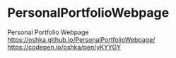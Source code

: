 # PersonalPortfolioWebpage
Personal Portfolio Webpage
https://oshka.github.io/PersonalPortfolioWebpage/
https://codepen.io/oshka/pen/yKYYGY
